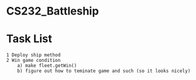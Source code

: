 # CS232_Battleship

# Task List
    1 Deploy ship method
    2 Win game condition
        a) make fleet.getWin()
        b) figure out how to teminate game and such (so it looks nicely)
